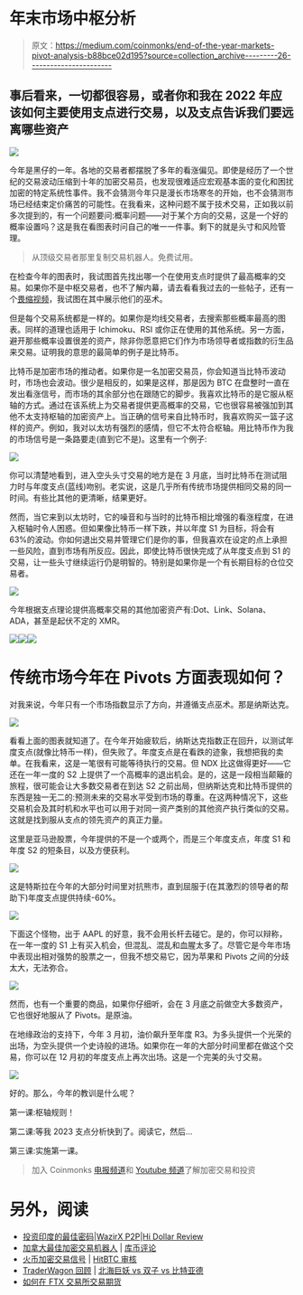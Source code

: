 # 年末市场中枢分析

> 原文：<https://medium.com/coinmonks/end-of-the-year-markets-pivot-analysis-b88bce02d195?source=collection_archive---------26----------------------->

## 事后看来，一切都很容易，或者你和我在 2022 年应该如何主要使用支点进行交易，以及支点告诉我们要远离哪些资产

![](img/e3d0e0d211d1b6a1def844aee083c9e1.png)

今年是黑仔的一年。各地的交易者都摆脱了多年的看涨偏见。即使是经历了一个世纪的交易波动压缩到十年的加密交易员，也发现很难适应宏观基本面的变化和困扰加密的特定系统性事件。我不会猜测今年只是漫长市场寒冬的开始，也不会猜测市场已经结束定价痛苦的可能性。在我看来，这种问题不属于技术交易，正如我以前多次提到的，有一个问题要问:概率问题——对于某个方向的交易，这是一个好的概率设置吗？这是我在看图表时问自己的唯一一件事。剩下的就是头寸和风险管理。

> 从顶级交易者那里复制交易机器人。免费试用。

在检查今年的图表时，我试图首先找出哪一个在使用支点时提供了最高概率的交易。如果你不是中枢交易者，也不了解内幕，请去看看我过去的一些帖子，还有一个[畏缩视频](https://www.youtube.com/watch?v=A206aRhpBrY)，我试图在其中展示他们的巫术。

但是每个交易系统都是一样的。如果你是均线交易者，去搜索那些概率最高的图表。同样的道理也适用于 Ichimoku、RSI 或你正在使用的其他系统。另一方面，避开那些概率设置很差的资产，除非你愿意把它们作为市场领导者或指数的衍生品来交易。证明我的意思的最简单的例子是比特币。

比特币是加密市场的推动者。如果你是一名加密交易员，你会知道当比特币波动时，市场也会波动。很少是相反的，如果是这样，那是因为 BTC 在盘整时一直在发出看涨信号，而市场的其余部分也在跟随它的脚步。我喜欢比特币的是它服从枢轴的方式。通过在该系统上为交易者提供更高概率的交易，它也很容易被强加到其他不太支持枢轴的加密资产上。当正确的信号来自比特币时，我喜欢购买一篮子这样的资产。例如，我对以太坊有强烈的感情，但它不太符合枢轴。用比特币作为我的市场信号是一条路要走(直到它不是)。这里有一个例子:

![](img/f3fc7a7fedc79f0147391b337e04276c.png)

你可以清楚地看到，进入空头头寸交易的地方是在 3 月底，当时比特币在测试阻力时与年度支点(蓝线)吻别。老实说，这是几乎所有传统市场提供相同交易的同一时间。有些比其他的更清晰，结果更好。

然而，当它来到以太坊时，它的噪音和与当时的比特币相比增强的看涨程度，在进入枢轴时令人困惑。但如果像比特币一样下跌，并以年度 S1 为目标，将会有 63%的波动。你如何退出交易并管理它们是你的事，但我喜欢在设定的点上承担一些风险，直到市场有所反应。因此，即使比特币很快完成了从年度支点到 S1 的交易，让一些头寸继续运行仍是明智的。特别是如果你是一个有长期目标的仓位交易者。

![](img/2c96d9481c64ff22e0ad5aae382c8765.png)

今年根据支点理论提供高概率交易的其他加密资产有:Dot、Link、Solana、ADA，甚至是起伏不定的 XMR。

![](img/847cce120bb006fec40c3e6e7b99f2b6.png)![](img/0aa243be69779f7c00f48ce2e342d477.png)![](img/42a90da8174112895effefe47e64bf81.png)

# 传统市场今年在 Pivots 方面表现如何？

对我来说，今年只有一个市场指数显示了方向，并遵循支点巫术。那是纳斯达克。

![](img/2c895232d4cb79730034b279eb5360ea.png)

看看上面的图表就知道了。在今年开始疲软后，纳斯达克指数正在回升，以测试年度支点(就像比特币一样)，但失败了。年度支点是在看跌的迹象，我想把我的卖单。在我看来，这是一笔很有可能等待执行的交易。但 NDX 比这做得更好——它还在一年一度的 S2 上提供了一个高概率的退出机会。是的，这是一段相当颠簸的旅程，很可能会让大多数交易者在到达 S2 之前出局，但纳斯达克和比特币提供的东西是独一无二的:预测未来的交易水平受到市场的尊重。在这两种情况下，这些交易机会及其时机和水平也可以用于对同一资产类别的其他资产执行类似的交易。这就是找到服从支点的领先资产的真正力量。

这里是亚马逊股票，今年提供的不是一个或两个，而是三个年度支点，年度 S1 和年度 S2 的短条目，以及方便获利。

![](img/5a2f76e249250b4a2c25f096d457301c.png)

这是特斯拉在今年的大部分时间里对抗熊市，直到屈服于(在其激烈的领导者的帮助下)年度支点提供持续-60%。

![](img/30e094a48e032ccbd58e19cc04f665e7.png)

下面这个怪物，出于 AAPL 的好意，我不会用长杆去碰它。是的，你可以辩称，在一年一度的 S1 上有买入机会，但混乱、混乱和血腥太多了。尽管它是今年市场中表现出相对强势的股票之一，但我不想交易它，因为苹果和 Pivots 之间的分歧太大，无法弥合。

![](img/199bd4a7f3938dde62b62afbc1ccdd8a.png)

然而，也有一个重要的商品，如果你仔细听，会在 3 月底之前做空大多数资产，它也很好地服从了 Pivots。是原油。

在地缘政治的支持下，今年 3 月初，油价飙升至年度 R3。为多头提供一个光荣的出场，为空头提供一个史诗般的进场。如果你在一年的大部分时间里都在做这个交易，你可以在 12 月初的年度支点上再次出场。这是一个完美的头寸交易。

![](img/389f4285b80a5fe1768fa7611c3f83d2.png)

好的。那么，今年的教训是什么呢？

第一课:枢轴规则！

第二课:等我 2023 支点分析快到了。阅读它，然后…

第三课:实施第一课。

> 加入 Coinmonks [电报频道](https://t.me/coincodecap)和 [Youtube 频道](https://www.youtube.com/c/coinmonks/videos)了解加密交易和投资

# 另外，阅读

*   [投资印度的最佳密码](https://coincodecap.com/best-crypto-to-invest-in-india-in-2021)|[WazirX P2P](https://coincodecap.com/wazirx-p2p)|[Hi Dollar Review](https://coincodecap.com/hi-dollar-review)
*   [加拿大最佳加密交易机器人](https://coincodecap.com/5-best-crypto-trading-bots-in-canada) | [库币评论](https://coincodecap.com/kucoin-review)
*   [火币加密交易信号](https://coincodecap.com/huobi-crypto-trading-signals) | [HitBTC 审核](/coinmonks/hitbtc-review-c5143c5d53c2)
*   [TraderWagon 回顾](https://coincodecap.com/traderwagon-review) | [北海巨妖 vs 双子 vs 比特亚德](https://coincodecap.com/kraken-vs-gemini-vs-bityard)
*   [如何在 FTX 交易所交易期货](https://coincodecap.com/ftx-futures-trading)